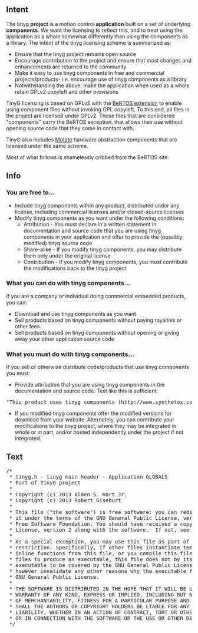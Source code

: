 ## Intent
The tinyg **project** is a motion control **application** built on a set of underlying **components**. We want the licensing to reflect this, and to treat using the application as a whole somewhat differently than using the components as a library. The intent of the tinyg licensing scheme is summarized as:
* Ensure that the tinyg project remains open source
* Encourage contribution to the project and ensure that most changes and enhancements are returned to the community
* Make it easy to use tinyg components in free and commercial projects/products- i.e. encourage use of tinyg components as a library
* Notwithstanding the above, make the application when used as a whole retain GPLv2 copyleft and other provisions

TinyG licensing is based on GPLv2 with the [BeRTOS extension](http://www.bertos.org/discover/license) to enable using component files without invoking GPL copyleft. To this end, all files in the project are licensed under GPLv2. Those files that are considered "components" carry the BeRTOS exception, that allows their use without opening source code that they come in contact with.

TinyG also includes [Motate](https://github.com/giseburt/Motate) hardware abstraction components that are licensed under the same scheme.

Most of what follows is shamelessly cribbed from the BeRTOS site.

## Info
### You are free to...
* Include tinyg components within any product, distributed under any license, including commercial licenses and/or closed-source licenses
* Modify tinyg components as you want under the following conditions:
  * Attribution - You must declare in a written statement in documentation and source code that you are using tinyg components in your application and offer to provide the (possibly modified) tinyg source code
  * Share-alike - If you modify tinyg components, you may distribute them only under the original license
  * Contribution - If you modify tinyg components, you must contribute the modifications back to the tinyg project

### What you can do with tinyg components...
If you are a company or individual doing commercial embedded products, you can:
* Download and use tinyg components as you want
* Sell products based on tinyg components without paying royalties or other fees
* Sell products based on tinyg components without opening or giving away your other application source code

### What you must do with tinyg components...
If you sell or otherwise distribute code/products that use tinyg components you must:
* Provide attribution that you are using tinyg components in the documentation and source code. Text like this is sufficient:
<pre>
"This product uses tinyg components (http://www.synthetos.com), Copyright 2013"
</pre>
* If you modified tinyg components offer the modified versions for download from your website. Alternately, you can contribute your modifications to the tinyg project, where they may be integrated in whole or in part, and/or hosted independently under the project if not integrated.

## Text
<pre>
/*
 * tinyg.h - tinyg main header - Application GLOBALS
 * Part of TinyG project
 *
 * Copyright (c) 2013 Alden S. Hart Jr.
 * Copyright (c) 2013 Robert Giseburt
 *
 * This file ("the software") is free software: you can redistribute it and/or modify
 * it under the terms of the GNU General Public License, version 2 as published by the
 * Free Software Foundation. You should have received a copy of the GNU General Public
 * License, version 2 along with the software.  If not, see <http://www.gnu.org/licenses/>.
 *
 * As a special exception, you may use this file as part of a software library without
 * restriction. Specifically, if other files instantiate templates or use macros or
 * inline functions from this file, or you compile this file and link it with  other
 * files to produce an executable, this file does not by itself cause the resulting
 * executable to be covered by the GNU General Public License. This exception does not
 * however invalidate any other reasons why the executable file might be covered by the
 * GNU General Public License.
 *
 * THE SOFTWARE IS DISTRIBUTED IN THE HOPE THAT IT WILL BE USEFUL, BUT WITHOUT ANY
 * WARRANTY OF ANY KIND, EXPRESS OR IMPLIED, INCLUDING BUT NOT LIMITED TO THE WARRANTIES
 * OF MERCHANTABILITY, FITNESS FOR A PARTICULAR PURPOSE AND NONINFRINGEMENT. IN NO EVENT
 * SHALL THE AUTHORS OR COPYRIGHT HOLDERS BE LIABLE FOR ANY CLAIM, DAMAGES OR OTHER
 * LIABILITY, WHETHER IN AN ACTION OF CONTRACT, TORT OR OTHERWISE, ARISING FROM, OUT OF
 * OR IN CONNECTION WITH THE SOFTWARE OR THE USE OR OTHER DEALINGS IN THE SOFTWARE.
 */
</pre>
